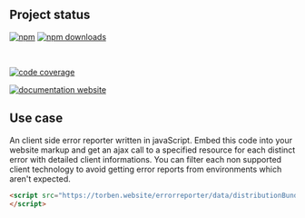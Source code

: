 <!-- !/usr/bin/env markdown
-*- coding: utf-8 -*-
region header
Copyright Torben Sickert (info["~at~"]torben.website) 16.12.2012

License
-------

This library written by Torben Sickert stand under a creative commons naming
3.0 unported license. See https://creativecommons.org/licenses/by/3.0/deed.de
endregion -->

Project status
--------------

[![npm](https://img.shields.io/npm/v/errorreporter?color=%23d55e5d&label=npm%20package%20version&logoColor=%23d55e5d)](https://www.npmjs.com/package/errorreporter)
[![npm downloads](https://img.shields.io/npm/dy/errorreporter.svg)](https://www.npmjs.com/package/errorreporter)

[![<LABEL>](https://github.com/thaibault/errorreporter/actions/workflows/build.yaml/badge.svg)](https://github.com/thaibault/errorreporter/actions/workflows/build.yaml)
[![<LABEL>](https://github.com/thaibault/errorreporter/actions/workflows/test.yaml/badge.svg)](https://github.com/thaibault/errorreporter/actions/workflows/test.yaml)
[![<LABEL>](https://github.com/thaibault/errorreporter/actions/workflows/test:coverage:report.yaml/badge.svg)](https://github.com/thaibault/errorreporter/actions/workflows/test:coverage:report.yaml)
[![<LABEL>](https://github.com/thaibault/errorreporter/actions/workflows/check:types.yaml/badge.svg)](https://github.com/thaibault/errorreporter/actions/workflows/check:types.yaml)
[![<LABEL>](https://github.com/thaibault/errorreporter/actions/workflows/lint.yaml/badge.svg)](https://github.com/thaibault/errorreporter/actions/workflows/lint.yaml)

[![code coverage](https://coveralls.io/repos/github/thaibault/errorreporter/badge.svg)](https://coveralls.io/github/thaibault/errorreporter)

<!-- Too unstable yet
[![dependencies](https://img.shields.io/david/thaibault/errorreporter.svg)](https://david-dm.org/thaibault/errorreporter)
[![development dependencies](https://img.shields.io/david/dev/thaibault/errorreporter.svg)](https://david-dm.org/thaibault/errorreporter?type=dev)
[![peer dependencies](https://img.shields.io/david/peer/thaibault/errorreporter.svg)](https://david-dm.org/thaibault/errorreporter?type=peer)
-->
[![documentation website](https://img.shields.io/website-up-down-green-red/https/torben.website/errorreporter.svg?label=documentation-website)](https://torben.website/errorreporter)

Use case
--------

An client side error reporter written in javaScript. Embed this code into your
website markup and get an ajax call to a specified resource for each distinct
error with detailed client informations. You can filter each non supported
client technology to avoid getting error reports from environments which aren't
expected.

```HTML
<script src="https://torben.website/errorreporter/data/distributionBundle/index.compiled.js">
</script>
```

<!-- region vim modline
vim: set tabstop=4 shiftwidth=4 expandtab:
vim: foldmethod=marker foldmarker=region,endregion:
endregion -->
